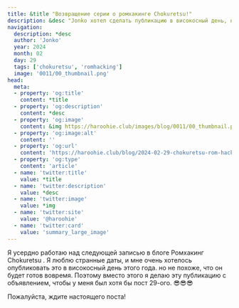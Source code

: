 ```yaml
---
title: &title "Возвращение серии о ромхакинге Chokuretsu!"
description: &desc "Jonko хотел сделать публикацию в високосный день, но не успел вовремя закончить запись в блоге"
navigation:
  description: *desc
  author: 'Jonko'
  year: 2024
  month: 02
  day: 29
  tags: ['chokuretsu', 'romhacking']
  image: '0011/00_thumbnail.png'
head:
  meta:
  - property: 'og:title'
    content: *title
  - property: 'og:description'
    content: *desc
  - property: 'og:image'
    content: &img https://haroohie.club/images/blog/0011/00_thumbnail.png
  - property: 'og:image:alt'
    content: ''
  - property: 'og:url'
    content: 'https://haroohie.club/blog/2024-02-29-chokuretsu-rom-hacking-returns'
  - property: 'og:type'
    content: 'article'
  - name: 'twitter:title'
    value: *title
  - name: 'twitter:description'
    value: *desc
  - name: 'twitter:image'
    value: *img
  - name: 'twitter:site'
    value: '@haroohie'
  - name: 'twitter:card'
    value: 'summary_large_image'
---
```


Я усердно работаю над следующей записью в блоге Ромхакинг Chokuretsu . Я люблю странные даты, и мне очень хотелось опубликовать это в високосный день этого года.
но не похоже, что он будет готов вовремя. Поэтому вместо этого я делаю эту публикацию с объявлением, чтобы у меня был хотя бы пост
29-ого. 😎😎😎

Пожалуйста, ждите настоящего поста!